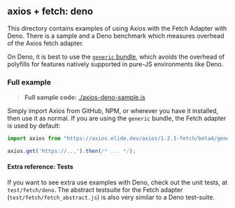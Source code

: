 
## axios + fetch: deno

This directory contains examples of using Axios with the Fetch Adapter with Deno. There is a sample and a Deno benchmark
which measures overhead of the Axios fetch adapter.

On Deno, it is best to use the [`generic` bundle](../README.md), which avoids the overhead of polyfills for features
natively supported in pure-JS environments like Deno.


### Full example

> **Full sample code:** [./axios-deno-sample.js](./axios-deno-sample.js)

Simply import Axios from GitHub, NPM, or wherever you have it installed, then use it as normal. If you are using the
`generic` bundle, the Fetch adapter is used by default:

```js
import axios from "https://axios.elide.dev/axios/1.2.1-fetch/beta4/generic/axios.mjs";

axios.get('https://...').then(/* ... */);
```

#### Extra reference: Tests

If you want to see extra use examples with Deno, check out the unit tests, at `test/fetch/deno`. The abstract testsuite
for the Fetch adapter (`test/fetch/fetch_abstract.js`) is also very similar to a Deno test-suite.
